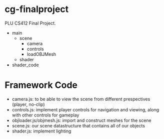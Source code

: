 # cg-finalproject
PLU CS412 Final Project.

- main
    - scene
        - camera
        - controls
        - loadOBJMesh
    - shader
- shader_code

# Framework Code
- camera.js: to be able to view the scene from different prespectives (player, no-clip)
- controls.js: implement player controls for navigation and viewing, along with other controls for gameplay
- objloader.js/objmesh.js: import and construct meshes for the scene
- scene.js: our scene datastructure that contains all of our objects
- shader.js: implement lighting

